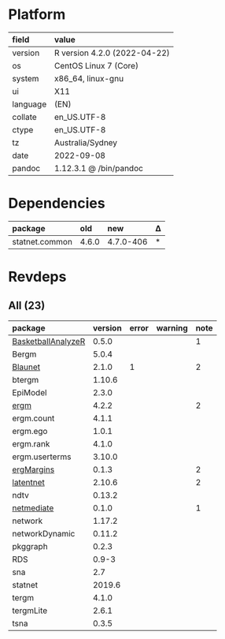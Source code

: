 # Platform

|field    |value                        |
|:--------|:----------------------------|
|version  |R version 4.2.0 (2022-04-22) |
|os       |CentOS Linux 7 (Core)        |
|system   |x86_64, linux-gnu            |
|ui       |X11                          |
|language |(EN)                         |
|collate  |en_US.UTF-8                  |
|ctype    |en_US.UTF-8                  |
|tz       |Australia/Sydney             |
|date     |2022-09-08                   |
|pandoc   |1.12.3.1 @ /bin/pandoc       |

# Dependencies

|package        |old   |new       |Δ  |
|:--------------|:-----|:---------|:--|
|statnet.common |4.6.0 |4.7.0-406 |*  |

# Revdeps

## All (23)

|package            |version |error |warning |note |
|:------------------|:-------|:-----|:-------|:----|
|[BasketballAnalyzeR](problems.md#basketballanalyzer)|0.5.0   |      |        |1    |
|Bergm              |5.0.4   |      |        |     |
|[Blaunet](problems.md#blaunet)|2.1.0   |1     |        |2    |
|btergm             |1.10.6  |      |        |     |
|EpiModel           |2.3.0   |      |        |     |
|[ergm](problems.md#ergm)|4.2.2   |      |        |2    |
|ergm.count         |4.1.1   |      |        |     |
|ergm.ego           |1.0.1   |      |        |     |
|ergm.rank          |4.1.0   |      |        |     |
|ergm.userterms     |3.10.0  |      |        |     |
|[ergMargins](problems.md#ergmargins)|0.1.3   |      |        |2    |
|[latentnet](problems.md#latentnet)|2.10.6  |      |        |2    |
|ndtv               |0.13.2  |      |        |     |
|[netmediate](problems.md#netmediate)|0.1.0   |      |        |1    |
|network            |1.17.2  |      |        |     |
|networkDynamic     |0.11.2  |      |        |     |
|pkggraph           |0.2.3   |      |        |     |
|RDS                |0.9-3   |      |        |     |
|sna                |2.7     |      |        |     |
|statnet            |2019.6  |      |        |     |
|tergm              |4.1.0   |      |        |     |
|tergmLite          |2.6.1   |      |        |     |
|tsna               |0.3.5   |      |        |     |

